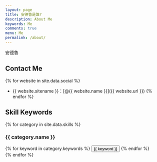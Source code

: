 ```yaml
---
layout: page
title: 安德魯是誰?
description: About Me
keywords: Me
comments: true
menu: Me
permalink: /about/
---
```


安德魯

## Contact Me

{% for website in site.data.social %}
* {{ website.sitename }}：[@{{ website.name }}]({{ website.url }})
{% endfor %}

## Skill Keywords

{% for category in site.data.skills %}
### {{ category.name }}
<div class="btn-inline">
{% for keyword in category.keywords %}
<button class="btn btn-outline" type="button">{{ keyword }}</button>
{% endfor %}
</div>
{% endfor %}
